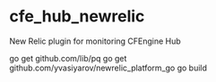 # cfe_hub_newrelic
New Relic plugin for monitoring CFEngine Hub 

go get github.com/lib/pq
go get github.com/yvasiyarov/newrelic_platform_go
go build
